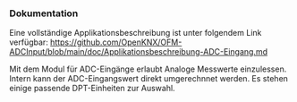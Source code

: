 ﻿### Dokumentation


Eine vollständige Applikationsbeschreibung ist unter folgendem Link verfügbar: https://github.com/OpenKNX/OFM-ADCInput/blob/main/doc/Applikationsbeschreibung-ADC-Eingang.md

Mit dem Modul für ADC-Eingänge erlaubt Analoge Messwerte einzulessen. Intern kann der ADC-Eingangswert direkt umgerechnnet werden. 
Es stehen einige passende DPT-Einheiten zur Auswahl.


